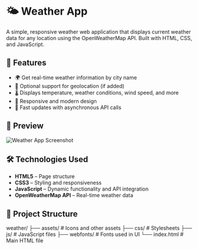 # 🌤️ Weather App

A simple, responsive weather web application that displays current weather data for any location using the OpenWeatherMap API. Built with HTML, CSS, and JavaScript.

## 🚀 Features

- 🌍 Get real-time weather information by city name
- 📍 Optional support for geolocation (if added)
- 🌡️ Displays temperature, weather conditions, wind speed, and more
- 🎨 Responsive and modern design
- 🔁 Fast updates with asynchronous API calls

## 📸 Preview

![Weather App Screenshot](https://via.placeholder.com/800x400.png?text=Weather+App+Screenshot)

## 🛠️ Technologies Used

- **HTML5** – Page structure
- **CSS3** – Styling and responsiveness
- **JavaScript** – Dynamic functionality and API integration
- **OpenWeatherMap API** – Real-time weather data

## 📂 Project Structure
weather/
├── assets/ # Icons and other assets
├── css/ # Stylesheets
├── js/ # JavaScript files
├── webfonts/ # Fonts used in UI
└── index.html # Main HTML file
